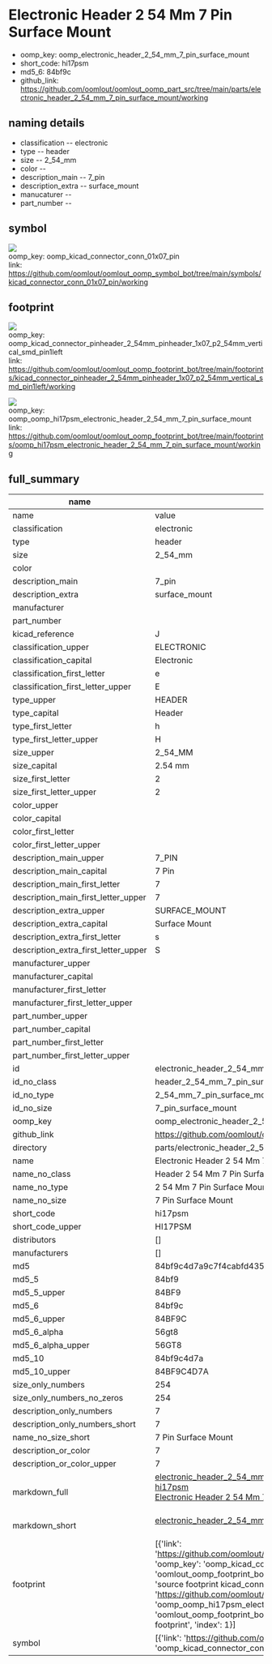 # Electronic Header 2 54 Mm 7 Pin Surface Mount

  
* oomp_key: oomp_electronic_header_2_54_mm_7_pin_surface_mount 
* short_code: hi17psm
* md5_6: 84bf9c  
* github_link: https://github.com/oomlout/oomlout_oomp_part_src/tree/main/parts/electronic_header_2_54_mm_7_pin_surface_mount/working  
## naming details
* classification -- electronic
* type -- header
* size -- 2_54_mm
* color -- 
* description_main -- 7_pin
* description_extra -- surface_mount
* manucaturer -- 
* part_number -- 



## symbol

![](symbol/{index}/working/working_600.png)  
oomp_key: oomp_kicad_connector_conn_01x07_pin  
link: https://github.com/oomlout/oomlout_oomp_symbol_bot/tree/main/symbols/kicad_connector_conn_01x07_pin/working  

## footprint

![](footprint/{index}/working/working_600.png)  
oomp_key: oomp_kicad_connector_pinheader_2_54mm_pinheader_1x07_p2_54mm_vertical_smd_pin1left  
link: https://github.com/oomlout/oomlout_oomp_footprint_bot/tree/main/footprints/kicad_connector_pinheader_2_54mm_pinheader_1x07_p2_54mm_vertical_smd_pin1left/working  

![](footprint/{index}/working/working_600.png)  
oomp_key: oomp_oomp_hi17psm_electronic_header_2_54_mm_7_pin_surface_mount  
link: https://github.com/oomlout/oomlout_oomp_footprint_bot/tree/main/footprints/oomp_hi17psm_electronic_header_2_54_mm_7_pin_surface_mount/working  

## full_summary
| name | value | 
| --- | --- | 
| name | value | 
| classification | electronic | 
| type | header | 
| size | 2_54_mm | 
| color |  | 
| description_main | 7_pin | 
| description_extra | surface_mount | 
| manufacturer |  | 
| part_number |  | 
| kicad_reference | J | 
| classification_upper | ELECTRONIC | 
| classification_capital | Electronic | 
| classification_first_letter | e | 
| classification_first_letter_upper | E | 
| type_upper | HEADER | 
| type_capital | Header | 
| type_first_letter | h | 
| type_first_letter_upper | H | 
| size_upper | 2_54_MM | 
| size_capital | 2.54 mm | 
| size_first_letter | 2 | 
| size_first_letter_upper | 2 | 
| color_upper |  | 
| color_capital |  | 
| color_first_letter |  | 
| color_first_letter_upper |  | 
| description_main_upper | 7_PIN | 
| description_main_capital | 7 Pin | 
| description_main_first_letter | 7 | 
| description_main_first_letter_upper | 7 | 
| description_extra_upper | SURFACE_MOUNT | 
| description_extra_capital | Surface Mount | 
| description_extra_first_letter | s | 
| description_extra_first_letter_upper | S | 
| manufacturer_upper |  | 
| manufacturer_capital |  | 
| manufacturer_first_letter |  | 
| manufacturer_first_letter_upper |  | 
| part_number_upper |  | 
| part_number_capital |  | 
| part_number_first_letter |  | 
| part_number_first_letter_upper |  | 
| id | electronic_header_2_54_mm_7_pin_surface_mount | 
| id_no_class | header_2_54_mm_7_pin_surface_mount | 
| id_no_type | 2_54_mm_7_pin_surface_mount | 
| id_no_size | 7_pin_surface_mount | 
| oomp_key | oomp_electronic_header_2_54_mm_7_pin_surface_mount | 
| github_link | https://github.com/oomlout/oomlout_oomp_part_src/tree/main/parts/electronic_header_2_54_mm_7_pin_surface_mount/working | 
| directory | parts/electronic_header_2_54_mm_7_pin_surface_mount | 
| name | Electronic Header 2 54 Mm 7 Pin Surface Mount | 
| name_no_class | Header 2 54 Mm 7 Pin Surface Mount | 
| name_no_type | 2 54 Mm 7 Pin Surface Mount | 
| name_no_size | 7 Pin Surface Mount | 
| short_code | hi17psm | 
| short_code_upper | HI17PSM | 
| distributors | [] | 
| manufacturers | [] | 
| md5 | 84bf9c4d7a9c7f4cabfd43566f7c6b2d | 
| md5_5 | 84bf9 | 
| md5_5_upper | 84BF9 | 
| md5_6 | 84bf9c | 
| md5_6_upper | 84BF9C | 
| md5_6_alpha | 56gt8 | 
| md5_6_alpha_upper | 56GT8 | 
| md5_10 | 84bf9c4d7a | 
| md5_10_upper | 84BF9C4D7A | 
| size_only_numbers | 254 | 
| size_only_numbers_no_zeros | 254 | 
| description_only_numbers | 7 | 
| description_only_numbers_short | 7 | 
| name_no_size_short | 7 Pin Surface Mount | 
| description_or_color | 7 | 
| description_or_color_upper | 7 | 
| markdown_full | [electronic_header_2_54_mm_7_pin_surface_mount](https://github.com/oomlout/oomlout_oomp_part_src/tree/main/parts/electronic_header_2_54_mm_7_pin_surface_mount/working)<br>[hi17psm](https://github.com/oomlout/oomlout_oomp_part_src/tree/main/parts/electronic_header_2_54_mm_7_pin_surface_mount/working)<br>[Electronic Header 2 54 Mm 7 Pin Surface Mount](https://github.com/oomlout/oomlout_oomp_part_src/tree/main/parts/electronic_header_2_54_mm_7_pin_surface_mount/working)<br><br> | 
| markdown_short | [electronic_header_2_54_mm_7_pin_surface_mount](https://github.com/oomlout/oomlout_oomp_part_src/tree/main/parts/electronic_header_2_54_mm_7_pin_surface_mount/working)<br><br> | 
| footprint | [{'link': 'https://github.com/oomlout/oomlout_oomp_footprint_bot/tree/main/foootprntss/kicad_connector_pinheader_2_54mm_pinheader_1x07_p2_54mm_vertical_smd_pin1left', 'oomp_key': 'oomp_kicad_connector_pinheader_2_54mm_pinheader_1x07_p2_54mm_vertical_smd_pin1left', 'directory': 'oomlout_oomp_footprint_bot/footprints/kicad_connector_pinheader_2_54mm_pinheader_1x07_p2_54mm_vertical_smd_pin1left//working/working.kicad_mod', 'note': 'source footprint kicad_connector_pinheader_2_54mm_pinheader_1x07_p2_54mm_vertical_smd_pin1left', 'index': 0}, {'link': 'https://github.com/oomlout/oomlout_oomp_footprint_bot/tree/main/foootprntss/oomp_hi17psm_electronic_header_2_54_mm_7_pin_surface_mount', 'oomp_key': 'oomp_oomp_hi17psm_electronic_header_2_54_mm_7_pin_surface_mount', 'directory': 'oomlout_oomp_footprint_bot/footprints/oomp_hi17psm_electronic_header_2_54_mm_7_pin_surface_mount//working/working.kicad_mod', 'note': 'oomp generated footprint', 'index': 1}] | 
| symbol | [{'link': 'https://github.com/oomlout/oomlout_oomp_symbol_bot/tree/main/symbols/kicad_connector_conn_01x07_pin', 'oomp_key': 'oomp_kicad_connector_conn_01x07_pin', 'directory': 'oomlout_oomp_symbol_bot/symbols/kicad_connector_conn_01x07_pin//working/working.kicad_sym', 'index': 0}] | 

